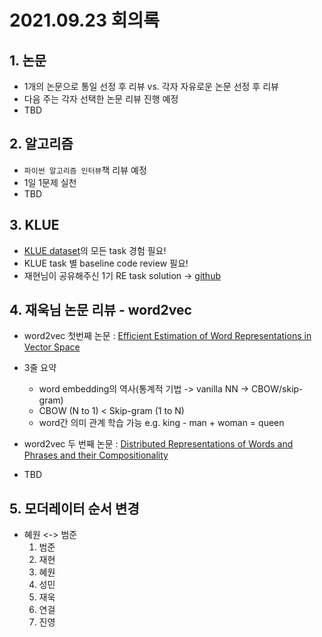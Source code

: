 # 2021.09.23 회의록


## 1. 논문
- 1개의 논문으로 통일 선정 후 리뷰  vs. 각자 자유로운 논문 선정 후 리뷰
- 다음 주는 각자 선택한 논문 리뷰 진행 예정
- TBD


## 2. 알고리즘
- `파이썬 알고리즘 인터뷰`책 리뷰 예정
- 1일 1문제 실천
- TBD


## 3. KLUE
- [KLUE dataset](https://klue-benchmark.com/tasks/)의 모든 task 경험 필요!
- KLUE task 별 baseline code review 필요!
- 재현님이 공유해주신 1기 RE task solution -> [github](https://github.com/bcaitech1/p2-klue-LeeHyeonKyu)


## 4. 재욱님 논문 리뷰 - word2vec
- word2vec 첫번째 논문 : [Efficient Estimation of Word Representations in
Vector Space](https://arxiv.org/pdf/1301.3781.pdf)

- 3줄 요약
    - word embedding의 역사(통계적 기법 -> vanilla NN -> CBOW/skip-gram)
    - CBOW (N to 1) < Skip-gram (1 to N)
    - word간 의미 관계 학습 가능 e.g. king - man + woman = queen

- word2vec 두 번째 논문 : [Distributed Representations of Words and Phrases
and their Compositionality](https://arxiv.org/pdf/1310.4546.pdf)
    
- TBD


## 5. 모더레이터 순서 변경
- 혜원 <-> 범준
    1. 범준 
    2. 재현
    3. 혜원
    4. 성민
    5. 재욱
    6. 연걸
    7. 진영
